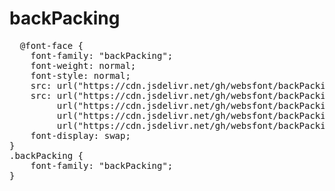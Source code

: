 # backPacking

<pre>
  @font-face {
    font-family: "backPacking";
    font-weight: normal;
    font-style: normal;
    src: url("https://cdn.jsdelivr.net/gh/websfont/backPacking/backPacking.eot");
    src: url("https://cdn.jsdelivr.net/gh/websfont/backPacking/backPacking.eot?#iefix") format("embedded-opentype"),
         url("https://cdn.jsdelivr.net/gh/websfont/backPacking/backPacking.woff2") format("woff2"),
         url("https://cdn.jsdelivr.net/gh/websfont/backPacking/backPacking.woff") format("woff"),
         url("https://cdn.jsdelivr.net/gh/websfont/backPacking/backPacking.ttf") format("truetype");
    font-display: swap;
}
.backPacking {
    font-family: "backPacking";
}
</pre>
